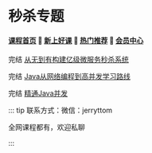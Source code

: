 # 秒杀专题

#### [**课程首页**](../../README.md) 💖 [**新上好课**](./xshk.md) 💖 [**热门推荐**](./rmtj.md) 💖 [**会员中心**](./vip.md)

完结 [从无到有构建亿级微服务秒杀系统](https://edu.51cto.com/course/17450.html)

完结 [Java从网络编程到高并发学习路线](https://coding.imooc.com/learningpath/route?pathId=11)

完结 [精通Java并发](http://www.iprogramming.cn/spring_boot_cloud_java_concurrency.html)



::: tip
联系方式：微信：jerryttom

全网课程都有，欢迎私聊

 

:::